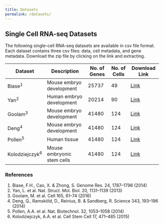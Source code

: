 ```yaml
---
title: Datasets
permalink: /datasets/
---
```


## Single Cell RNA-seq Datasets

The following single-cell RNA-seq datasets are available in csv file format. Each dataset contains three csv files: data, cell metadata, and gene metadata. Download the zip file by clicking on the link and extracting.  

| Dataset | Description | No. of Genes | No. of Cells | Download Link |
|---------|-------------|--------------|--------------|---------------|
| Biase<sup>1</sup> | Mouse embryo development | 25737 | 49 | [Link](https://1drv.ms/u/s!At-SAxmefBX_guwmvmFvCwKaSQT5Sw?e=648n3q) |
| Yan<sup>2</sup> | Human embryo development | 20214 | 90 | [Link](https://1drv.ms/u/s!At-SAxmefBX_guwr5Ko6VKelcAWIow?e=gdOJzy) |
| Goolam<sup>3</sup> | Mouse embryo development | 41480 | 124 | [Link](https://1drv.ms/u/s!At-SAxmefBX_guwswwZEr1SokiERWg?e=LeoVrw) |
| Deng<sup>4</sup> | Mouse embryo development | 41480 | 124 | [Link](https://1drv.ms/u/s!At-SAxmefBX_guwteY66EN_3eT5Q1g?e=WOqDqV) |
| Pollen<sup>5</sup> | Human tissue | 41480 | 124 | [Link](https://1drv.ms/u/s!At-SAxmefBX_guwu20sOKksekXrIpg?e=EztnQh) |
| Kolodziejczyk<sup>6</sup> | Mouse embryonic stem cells | 41480 | 124 | [Link](https://1drv.ms/u/s!At-SAxmefBX_guwvc_zZ5ibBeV72hg?e=CqO7ft) |




### References
1. Biase, F.H., Cao, X. & Zhong, S. Genome Res. 24, 1787–1796 (2014)
2. Yan, L. et al. Nat. Struct. Mol. Biol. 20, 1131–1139 (2013)
3. Goolam, M. et al. Cell 165, 61–74 (2016)
4. Deng, Q., Ramsköld, D., Reinius, B. & Sandberg, R. Science 343, 193–196 (2014)
5. Pollen, A.A. et al. Nat. Biotechnol. 32, 1053–1058 (2014)
6. Kolodziejczyk, A.A. et al. Cell Stem Cell 17, 471–485 (2015)
